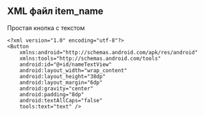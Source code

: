 ## XML файл item\_name

Простая кнопка с текстом

```
<?xml version="1.0" encoding="utf-8"?>
<Button
    xmlns:android="http://schemas.android.com/apk/res/android"
    xmlns:tools="http://schemas.android.com/tools"
    android:id="@+id/nameTextView"
    android:layout_width="wrap_content"
    android:layout_height="38dp"
    android:layout_margin="6dp"
    android:gravity="center"
    android:padding="8dp"
    android:textAllCaps="false"
    tools:text="text" />
```

![](data:image/gif;base64,R0lGODlhAQABAPABAP///wAAACH5BAEKAAAALAAAAAABAAEAAAICRAEAOw==)![](data:image/gif;base64,R0lGODlhAQABAPABAP///wAAACH5BAEKAAAALAAAAAABAAEAAAICRAEAOw== "Click and drag to move")
